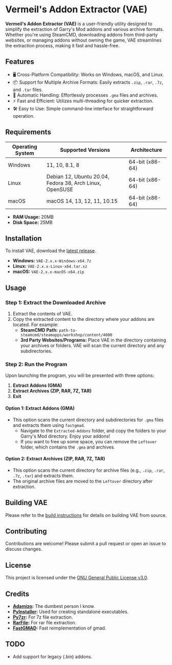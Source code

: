 # Vermeil's Addon Extractor (VAE)

**Vermeil's Addon Extractor (VAE)** is a user-friendly utility designed to simplify the extraction of Garry's Mod addons and various archive formats. Whether you're using SteamCMD, downloading addons from third-party websites, or managing addons without owning the game, VAE streamlines the extraction process, making it fast and hassle-free.

## Features

- 🖥️ Cross-Platform Compatibility: Works on Windows, macOS, and Linux.
- 📦 Support for Multiple Archive Formats: Easily extracts `.zip`, `.rar`, `.7z`, and `.tar` files.
- 🔄 Automatic Handling: Effortlessly processes `.gma` files and archives.
- ⚡ Fast and Efficient: Utilizes multi-threading for quicker extraction.
- 🛠️ Easy to Use: Simple command-line interface for straightforward operation.

## Requirements

| Operating System | Supported Versions                                       | Architecture    |
|------------------|----------------------------------------------------------|-----------------|
| Windows          | 11, 10, 8.1, 8                                           | 64-bit (x86-64) |
| Linux            | Debian 12, Ubuntu 20.04, Fedora 38, Arch Linux, OpenSUSE | 64-bit (x86-64) |
| macOS            | macOS 14, 13, 12, 11, 10.15                              | 64-bit (x86-64) |

- **RAM Usage:** 20MB
- **Disk Space:** 25MB

## Installation

To install VAE, download the [latest release](https://github.com/VermeilChan/VAE/releases/latest).

- **Windows:** `VAE-2.x.x-Windows-x64.7z`
- **Linux:** `VAE-2.x.x-Linux-x64.tar.xz`
- **macOS:** `VAE-2.x.x-macOS-x64.zip`

## Usage

### Step 1: Extract the Downloaded Archive

1. Extract the contents of VAE.
2. Copy the extracted content to the directory where your addons are located. For example:
   - **SteamCMD Path:** `path-to-steamcmd/steamapps/workshop/content/4000`
   - **3rd Party Websites/Programs:** Place VAE in the directory containing your archives or folders. VAE will scan the current directory and any subdirectories.

### Step 2: Run the Program

Upon launching the program, you will be presented with three options:

1. **Extract Addons (GMA)**
2. **Extract Archives (ZIP, RAR, 7Z, TAR)**
3. **Exit**

#### Option 1: Extract Addons (GMA)

- This option scans the current directory and subdirectories for `.gma` files and extracts them using `fastgmad`.
  - Navigate to the `Extracted-Addons` folder, and copy the folders to your Garry's Mod directory. Enjoy your addons!
  - If you want to free up some space, you can remove the `Leftover` folder, which contains the `.gma` and archives.

#### Option 2: Extract Archives (ZIP, RAR, 7Z, TAR)

- This option scans the current directory for archive files (e.g., `.zip`, `.rar`, `.7z`, `.tar`) and extracts them.
- The original archive files are moved to the `Leftover` directory after extraction.

## Building VAE

Please refer to the [build instructions](BUILD.md) for details on building VAE from source.

## Contributing

Contributions are welcome! Please submit a pull request or open an issue to discuss changes.

## License

This project is licensed under the [GNU General Public License v3.0](LICENSE).

## Credits

- **[Adamizo](https://github.com/adamizo):** The dumbest person I know.
- **[PyInstaller](https://www.pyinstaller.org/):** Used for creating standalone executables.
- **[Py7zr](https://pypi.org/project/py7zr/):** For 7z file extraction.
- **[RarFile](https://pypi.org/project/rarfile/):** For rar file extraction.
- **[FastGMAD](https://github.com/WilliamVenner/fastgmad):** Fast reimplementation of gmad.

## TODO

- Add support for legacy (.bin) addons.
